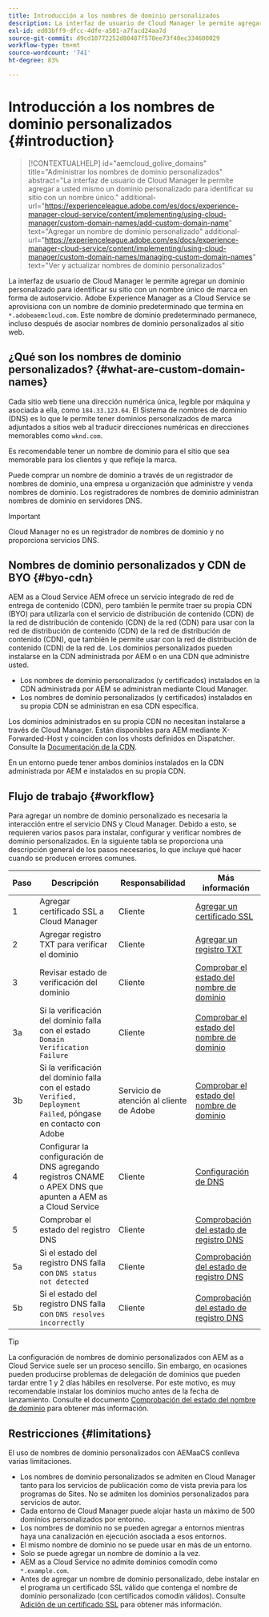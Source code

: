 ```yaml
---
title: Introducción a los nombres de dominio personalizados
description: La interfaz de usuario de Cloud Manager le permite agregar a usted mismo un dominio personalizado para identificar su sitio con un nombre único.
exl-id: ed03bff9-dfcc-4dfe-a501-a7facd24aa7d
source-git-commit: d9cd10772252d80487f578ee73f40ec334600029
workflow-type: tm+mt
source-wordcount: '741'
ht-degree: 83%

---
```



# Introducción a los nombres de dominio personalizados {#introduction}

>[!CONTEXTUALHELP]
>id="aemcloud_golive_domains"
>title="Administrar los nombres de dominio personalizados"
>abstract="La interfaz de usuario de Cloud Manager le permite agregar a usted mismo un dominio personalizado para identificar su sitio con un nombre único."
>additional-url="https://experienceleague.adobe.com/es/docs/experience-manager-cloud-service/content/implementing/using-cloud-manager/custom-domain-names/add-custom-domain-name" text="Agregar un nombre de dominio personalizado"
>additional-url="https://experienceleague.adobe.com/es/docs/experience-manager-cloud-service/content/implementing/using-cloud-manager/custom-domain-names/managing-custom-domain-names" text="Ver y actualizar nombres de dominio personalizados"

La interfaz de usuario de Cloud Manager le permite agregar un dominio personalizado para identificar su sitio con un nombre único de marca en forma de autoservicio. Adobe Experience Manager as a Cloud Service se aprovisiona con un nombre de dominio predeterminado que termina en `*.adobeaemcloud.com`. Este nombre de dominio predeterminado permanece, incluso después de asociar nombres de dominio personalizados al sitio web.

## ¿Qué son los nombres de dominio personalizados? {#what-are-custom-domain-names}

Cada sitio web tiene una dirección numérica única, legible por máquina y asociada a ella, como `184.33.123.64`. El Sistema de nombres de dominio (DNS) es lo que le permite tener dominios personalizados de marca adjuntados a sitios web al traducir direcciones numéricas en direcciones memorables como `wknd.com`.

Es recomendable tener un nombre de dominio para el sitio que sea memorable para los clientes y que refleje la marca.

Puede comprar un nombre de dominio a través de un registrador de nombres de dominio, una empresa u organización que administre y venda nombres de dominio. Los registradores de nombres de dominio administran nombres de dominio en servidores DNS.

>[!IMPORTANT]
>
>Cloud Manager no es un registrador de nombres de dominio y no proporciona servicios DNS.

## Nombres de dominio personalizados y CDN de BYO {#byo-cdn}

AEM as a Cloud Service AEM ofrece un servicio integrado de red de entrega de contenido (CDN), pero también le permite traer su propia CDN (BYO) para utilizarla con el servicio de distribución de contenido (CDN) de la red de distribución de contenido (CDN) de la red (CDN) para usar con la red de distribución de contenido (CDN) de la red de distribución de contenido (CDN), que también le permite usar con la red de distribución de contenido (CDN) de la red de. Los dominios personalizados pueden instalarse en la CDN administrada por AEM o en una CDN que administre usted.

* Los nombres de dominio personalizados (y certificados) instalados en la CDN administrada por AEM se administran mediante Cloud Manager.
* Los nombres de dominio personalizados (y certificados) instalados en su propia CDN se administran en esa CDN específica.

Los dominios administrados en su propia CDN no necesitan instalarse a través de Cloud Manager. Están disponibles para AEM mediante X-Forwarded-Host y coinciden con los vhosts definidos en Dispatcher. Consulte la [Documentación de la CDN](/help/implementing/dispatcher/cdn.md).

En un entorno puede tener ambos dominios instalados en la CDN administrada por AEM e instalados en su propia CDN.

## Flujo de trabajo {#workflow}

Para agregar un nombre de dominio personalizado es necesaria la interacción entre el servicio DNS y Cloud Manager. Debido a esto, se requieren varios pasos para instalar, configurar y verificar nombres de dominio personalizados. En la siguiente tabla se proporciona una descripción general de los pasos necesarios, lo que incluye qué hacer cuando se producen errores comunes.

| Paso | Descripción | Responsabilidad | Más información |
|--- |--- |--- |---|
| 1 | Agregar certificado SSL a Cloud Manager | Cliente | [Agregar un certificado SSL](/help/implementing/cloud-manager/managing-ssl-certifications/add-ssl-certificate.md) |
| 2 | Agregar registro TXT para verificar el dominio | Cliente | [Agregar un registro TXT](/help/implementing/cloud-manager/custom-domain-names/add-text-record.md) |
| 3 | Revisar estado de verificación del dominio | Cliente | [Comprobar el estado del nombre de dominio ](/help/implementing/cloud-manager/custom-domain-names/check-domain-name-status.md) |
| 3a | Si la verificación del dominio falla con el estado `Domain Verification Failure` | Cliente | [Comprobar el estado del nombre de dominio ](/help/implementing/cloud-manager/custom-domain-names/check-domain-name-status.md) |
| 3b | Si la verificación del dominio falla con el estado `Verified, Deployment Failed`, póngase en contacto con Adobe | Servicio de atención al cliente de Adobe | [Comprobar el estado del nombre de dominio ](/help/implementing/cloud-manager/custom-domain-names/check-domain-name-status.md) |
| 4 | Configurar la configuración de DNS agregando registros CNAME o APEX DNS que apunten a AEM as a Cloud Service | Cliente | [Configuración de DNS](/help/implementing/cloud-manager/custom-domain-names/configure-dns-settings.md) |
| 5 | Comprobar el estado del registro DNS | Cliente | [Comprobación del estado de registro DNS](/help/implementing/cloud-manager/custom-domain-names/check-dns-record-status.md) |
| 5a | Si el estado del registro DNS falla con `DNS status not detected` | Cliente | [Comprobación del estado de registro DNS](/help/implementing/cloud-manager/custom-domain-names/check-dns-record-status.md) |
| 5b | Si el estado del registro DNS falla con `DNS resolves incorrectly` | Cliente | [Comprobación del estado de registro DNS](/help/implementing/cloud-manager/custom-domain-names/check-dns-record-status.md) |

>[!TIP]
>
>La configuración de nombres de dominio personalizados con AEM as a Cloud Service suele ser un proceso sencillo. Sin embargo, en ocasiones pueden producirse problemas de delegación de dominios que pueden tardar entre 1 y 2 días hábiles en resolverse. Por este motivo, es muy recomendable instalar los dominios mucho antes de la fecha de lanzamiento. Consulte el documento [Comprobación del estado del nombre de dominio](/help/implementing/cloud-manager/custom-domain-names/check-domain-name-status.md) para obtener más información.

## Restricciones {#limitations}

El uso de nombres de dominio personalizados con AEMaaCS conlleva varias limitaciones.

* Los nombres de dominio personalizados se admiten en Cloud Manager tanto para los servicios de publicación como de vista previa para los programas de Sites. No se admiten los dominios personalizados para servicios de autor.
* Cada entorno de Cloud Manager puede alojar hasta un máximo de 500 dominios personalizados por entorno.
* Los nombres de dominio no se pueden agregar a entornos mientras haya una canalización en ejecución asociada a esos entornos.
* El mismo nombre de dominio no se puede usar en más de un entorno.
* Solo se puede agregar un nombre de dominio a la vez.
* AEM as a Cloud Service no admite dominios comodín como `*.example.com`.
* Antes de agregar un nombre de dominio personalizado, debe instalar en el programa un certificado SSL válido que contenga el nombre de dominio personalizado (con certificados comodín válidos). Consulte [Adición de un certificado SSL](/help/implementing/cloud-manager/managing-ssl-certifications/add-ssl-certificate.md) para obtener más información.
